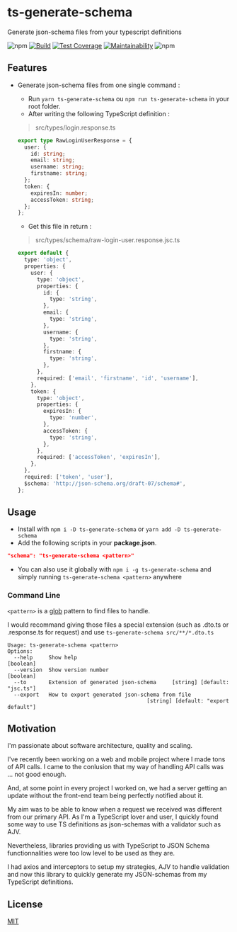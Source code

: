 # ts-generate-schema

Generate json-schema files from your typescript definitions

![npm](https://img.shields.io/npm/v/ts-generate-schema)
[![Build](https://circleci.com/gh/morintd/ts-generate-schema.svg?style=shield)](https://app.circleci.com/pipelines/github/morintd/ts-generate-schema)
[![Test Coverage](https://api.codeclimate.com/v1/badges/5577363312610be54f84/test_coverage)](https://codeclimate.com/github/morintd/ts-generate-schema/test_coverage)
[![Maintainability](https://api.codeclimate.com/v1/badges/5577363312610be54f84/maintainability)](https://codeclimate.com/github/morintd/ts-generate-schema/maintainability)
![npm](https://img.shields.io/npm/dm/ts-generate-schema)

## Features

- Generate json-schema files from one single command :

  - Run `yarn ts-generate-schema` ou `npm run ts-generate-schema` in your root folder.
  - After writing the following TypeScript definition :
  > src/types/login.response.ts

  ```typescript
  export type RawLoginUserResponse = {
    user: {
      id: string;
      email: string;
      username: string;
      firstname: string;
    };
    token: {
      expiresIn: number;
      accessToken: string;
    };
  };
  ```

  - Get this file in return :

  > src/types/schema/raw-login-user.response.jsc.ts

  ```typescript
  export default {
    type: 'object',
    properties: {
      user: {
        type: 'object',
        properties: {
          id: {
            type: 'string',
          },
          email: {
            type: 'string',
          },
          username: {
            type: 'string',
          },
          firstname: {
            type: 'string',
          },
        },
        required: ['email', 'firstname', 'id', 'username'],
      },
      token: {
        type: 'object',
        properties: {
          expiresIn: {
            type: 'number',
          },
          accessToken: {
            type: 'string',
          },
        },
        required: ['accessToken', 'expiresIn'],
      },
    },
    required: ['token', 'user'],
    $schema: 'http://json-schema.org/draft-07/schema#',
  };
  ```

## Usage

- Install with `npm i -D ts-generate-schema` or `yarn add -D ts-generate-schema`
- Add the following scripts in your **package.json**.

```json
"schema": "ts-generate-schema <pattern>"
```

- You can also use it globally with `npm i -g ts-generate-schema` and simply running `ts-generate-schema <pattern>` anywhere

### Command Line
```<pattern>``` is a [glob](https://github.com/isaacs/node-glob#readme) pattern to find files to handle.

I would recommand giving those files a special extension (such as .dto.ts or .response.ts for request) and use ```ts-generate-schema src/**/*.dto.ts```
```
Usage: ts-generate-schema <pattern>
Options:
  --help     Show help                                                 [boolean]
  --version  Show version number                                       [boolean]
  --to       Extension of generated json-schema     [string] [default: "jsc.ts"]
  --export   How to export generated json-schema from file
                                            [string] [default: "export default"]
```
## Motivation

I'm passionate about software architecture, quality and scaling.

I've recently been working on a web and mobile project where I made tons of API calls. I came to the conlusion that my way of handling API calls was ... not good enough.

And, at some point in every project I worked on, we had a server getting an update without the front-end team being perfectly notified about it.

My aim was to be able to know when a request we received was different from our primary API. As I'm a TypeScript lover and user, I quickly found some way to use TS definitions as json-schemas with a validator such as AJV.

Nevertheless, libraries providing us with TypeScript to JSON Schema functionnalities were too low level to be used as they are.

I had axios and interceptors to setup my strategies, AJV to handle validation and now this library to quickly generate my JSON-schemas from my TypeScript definitions.

## License

[MIT](https://github.com/mrdtd/service/blob/master/LICENSE)
